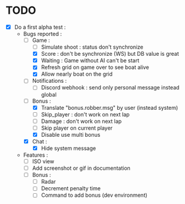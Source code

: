 TODO
====

- [x] Do a first alpha test :
  - Bugs reported :
    - [ ] Game :
      - [ ] Simulate shoot : status don't synchronize
      - [X] Score : don't be synchronize (WS) but DB value is great
      - [X] Waiting : Game without AI can't be start
      - [X] Refresh grid on game over to see boat alive
      - [X] Allow nearly boat on the grid
    - [ ] Notifications :
      - [ ] Discord webhook : send only personal message instead global
    - [ ] Bonus :
      - [X] Translate "bonus.robber.msg" by user (instead system)
      - [ ] Skip_player : don't work on next lap
      - [ ] Damage : don't work on next lap
      - [ ] Skip player on current player
      - [X] Disable use multi bonus
    - [X] Chat :
      - [X] Hide system message
  - Features :
    - [ ] ISO view
    - [ ] Add screenshot or gif in documentation
    - [ ] Bonus :
        - [ ] Radar
        - [ ] Decrement penalty time
        - [ ] Command to add bonus (dev environment)
